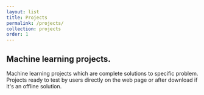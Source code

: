 ```yaml
---
layout: list
title: Projects
permalink: /projects/
collection: projects
order: 1
---
```

## Machine learning projects.
Machine learning projects which are complete solutions to specific problem.
Projects ready to test by users directly on the web page or after download if it's an offline solution.
